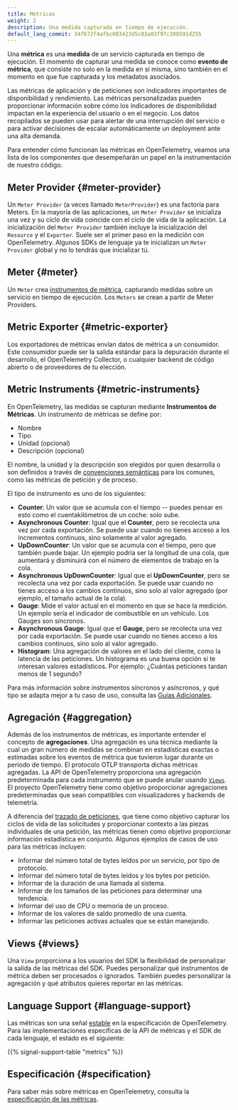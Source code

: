 ```yaml
---
title: Métricas
weight: 2
description: Una medida capturada en tiempo de ejecución.
default_lang_commit: 34f672f4afbc083423d5c03a03f97c308591d255
---
```


Una **métrica** es una **medida** de un servicio capturada en tiempo de
ejecución. El momento de capturar una medida se conoce como **evento de
métrica**, que consiste no solo en la medida en sí misma, sino también en el
momento en que fue capturada y los metadatos asociados.

Las métricas de aplicación y de peticiones son indicadores importantes de
disponibilidad y rendimiento. Las métricas personalizadas pueden proporcionar
información sobre cómo los indicadores de disponibilidad impactan en la
experiencia del usuario o en el negocio. Los datos recopilados se pueden usar
para alertar de una interrupción del servicio o para activar decisiones de
escalar automáticamente un deployment ante una alta demanda.

Para entender cómo funcionan las métricas en OpenTelemetry, veamos una lista de
los componentes que desempeñarán un papel en la instrumentación de nuestro
código.

## Meter Provider {#meter-provider}

Un `Meter Provider` (a veces llamado `MeterProvider`) es una factoría para
Meters. En la mayoría de las aplicaciones, un `Meter Provider` se inicializa una
vez y su ciclo de vida coincide con el ciclo de vida de la aplicación. La
inicialización del `Meter Provider` también incluye la inicialización del
`Resource` y el `Exporter`. Suele ser el primer paso en la medición con
OpenTelemetry. Algunos SDKs de lenguaje ya te inicializan un `Meter Provider`
global y no lo tendrás que inicializar tú.

## Meter {#meter}

Un `Meter` crea [instrumentos de métrica](#metric-instruments), capturando
medidas sobre un servicio en tiempo de ejecución. Los `Meters` se crean a partir
de Meter Providers.

## Metric Exporter {#metric-exporter}

Los exportadores de métricas envían datos de métrica a un consumidor. Este
consumidor puede ser la salida estándar para la depuración durante el
desarrollo, el OpenTelemetry Collector, o cualquier backend de código abierto o
de proveedores de tu elección.

## Metric Instruments {#metric-instruments}

En OpenTelemetry, las medidas se capturan mediante **Instrumentos de Métricas**.
Un instrumento de métricas se define por:

- Nombre
- Tipo
- Unidad (opcional)
- Descripción (opcional)

El nombre, la unidad y la descripción son elegidos por quien desarrolla o son
definidos a través de
[convenciones semánticas](/docs/specs/semconv/general/metrics/) para los
comunes, como las métricas de petición y de proceso.

El tipo de instrumento es uno de los siguientes:

- **Counter**: Un valor que se acumula con el tiempo -- puedes pensar en esto
  como el cuentakilómetros de un coche: solo sube.
- **Asynchronous Counter**: Igual que el **Counter**, pero se recolecta una vez
  por cada exportación. Se puede usar cuando no tienes acceso a los incrementos
  continuos, sino solamente al valor agregado.
- **UpDownCounter**: Un valor que se acumula con el tiempo, pero que también
  puede bajar. Un ejemplo podría ser la longitud de una cola, que aumentará y
  disminuirá con el número de elementos de trabajo en la cola.
- **Asynchronous UpDownCounter**: Igual que el **UpDownCounter**, pero se
  recolecta una vez por cada exportación. Se puede usar cuando no tienes acceso
  a los cambios continuos, sino solo al valor agregado (por ejemplo, el tamaño
  actual de la cola).
- **Gauge**: Mide el valor actual en el momento en que se hace la medición. Un
  ejemplo sería el indicador de combustible en un vehículo. Los Gauges son
  síncronos.
- **Asynchronous Gauge**: Igual que el **Gauge**, pero se recolecta una vez por
  cada exportación. Se puede usar cuando no tienes acceso a los cambios
  continuos, sino solo al valor agregado.
- **Histogram**: Una agregación de valores en el lado del cliente, como la
  latencia de las peticiones. Un histograma es una buena opción si te interesan
  valores estadísticos. Por ejemplo: ¿Cuántas peticiones tardan menos de 1
  segundo?

Para más información sobre instrumentos síncronos y asíncronos, y qué tipo se
adapta mejor a tu caso de uso, consulta las
[Guías Adicionales](/docs/specs/otel/metrics/supplementary-guidelines/).

## Agregación {#aggregation}

Además de los instrumentos de métricas, es importante entender el concepto de
**agregaciones**. Una agregación es una técnica mediante la cual un gran número
de medidas se combinan en estadísticas exactas o estimadas sobre los eventos de
métrica que tuvieron lugar durante un periodo de tiempo. El protocolo OTLP
transporta dichas métricas agregadas. La API de OpenTelemetry proporciona una
agregación predeterminada para cada instrumento que se puede anular usando
[`Views`](#views). El proyecto OpenTelemetry tiene como objetivo proporcionar
agregaciones predeterminadas que sean compatibles con visualizadores y backends
de telemetría.

A diferencia del [trazado de peticiones](../traces/), que tiene como objetivo
capturar los ciclos de vida de las solicitudes y proporcionar contexto a las
piezas individuales de una petición, las métricas tienen como objetivo
proporcionar información estadística en conjunto. Algunos ejemplos de casos de
uso para las métricas incluyen:

- Informar del número total de bytes leídos por un servicio, por tipo de
  protocolo.
- Informar del número total de bytes leídos y los bytes por petición.
- Informar de la duración de una llamada al sistema.
- Informar de los tamaños de las peticiones para determinar una tendencia.
- Informar del uso de CPU o memoria de un proceso.
- Informar de los valores de saldo promedio de una cuenta.
- Informar las peticiones activas actuales que se están manejando.

## Views {#views}

Una `View` proporciona a los usuarios del SDK la flexibilidad de personalizar la
salida de las métricas del SDK. Puedes personalizar qué instrumentos de métrica
deben ser procesados o ignorados. También puedes personalizar la agregación y
qué atributos quieres reportar en las métricas.

## Language Support {#language-support}

Las métricas son una señal
[estable](/docs/specs/otel/versioning-and-stability/#stable) en la
especificación de OpenTelemetry. Para las implementaciones específicas de la API
de métricas y el SDK de cada lenguaje, el estado es el siguiente:

{{% signal-support-table "metrics" %}}

## Especificación {#specification}

Para saber más sobre métricas en OpenTelemetry, consulta la
[especificación de las métricas](/docs/specs/otel/overview/#metric-signal).
